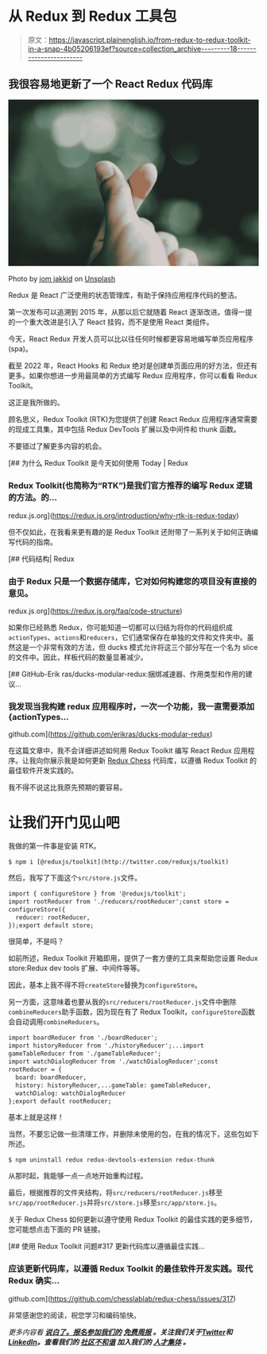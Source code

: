 # 从 Redux 到 Redux 工具包

> 原文：<https://javascript.plainenglish.io/from-redux-to-redux-toolkit-in-a-snap-4b05206193ef?source=collection_archive---------18----------------------->

## 我很容易地更新了一个 React Redux 代码库

![](img/209bfc2bb559b65535006aa87a508e5f.png)

Photo by [jom jakkid](https://unsplash.com/@jomer?utm_source=unsplash&utm_medium=referral&utm_content=creditCopyText) on [Unsplash](https://unsplash.com/s/photos/snap?utm_source=unsplash&utm_medium=referral&utm_content=creditCopyText)

Redux 是 React 广泛使用的状态管理库，有助于保持应用程序代码的整洁。

第一次发布可以追溯到 2015 年，从那以后它就随着 React 逐渐改进。值得一提的一个重大改进是引入了 React 挂钩，而不是使用 React 类组件。

今天，React Redux 开发人员可以比以往任何时候都更容易地编写单页应用程序(spa)。

截至 2022 年，React Hooks 和 Redux 绝对是创建单页面应用的好方法，但还有更多。如果你想进一步用最简单的方式编写 Redux 应用程序，你可以看看 Redux Toolkit。

这正是我所做的。

顾名思义，Redux Toolkit (RTK)为您提供了创建 React Redux 应用程序通常需要的现成工具集，其中包括 Redux DevTools 扩展以及中间件和 thunk 函数。

不要错过了解更多内容的机会。

[](https://redux.js.org/introduction/why-rtk-is-redux-today) [## 为什么 Redux Toolkit 是今天如何使用 Today | Redux

### Redux Toolkit(也简称为“RTK”)是我们官方推荐的编写 Redux 逻辑的方法。的…

redux.js.org](https://redux.js.org/introduction/why-rtk-is-redux-today) 

但不仅如此，在我看来更有趣的是 Redux Toolkit 还附带了一系列关于如何正确编写代码的指南。

[](https://redux.js.org/faq/code-structure) [## 代码结构| Redux

### 由于 Redux 只是一个数据存储库，它对如何构建您的项目没有直接的意见。

redux.js.org](https://redux.js.org/faq/code-structure) 

如果你已经熟悉 Redux，你可能知道一切都可以归结为将你的代码组织成`actionTypes`、`actions`和`reducers`，它们通常保存在单独的文件和文件夹中。虽然这是一个非常有效的方法，但 ducks 模式允许将这三个部分写在一个名为 slice 的文件中。因此，样板代码的数量显著减少。

[](https://github.com/erikras/ducks-modular-redux) [## GitHub-Erik ras/ducks-modular-redux:捆绑减速器、作用类型和作用的建议…

### 我发现当我构建 redux 应用程序时，一次一个功能，我一直需要添加{actionTypes…

github.com](https://github.com/erikras/ducks-modular-redux) 

在这篇文章中，我不会详细讲述如何用 Redux Toolkit 编写 React Redux 应用程序。让我向你展示我是如何更新 [Redux Chess](https://github.com/chesslablab/redux-chess) 代码库，以遵循 Redux Toolkit 的最佳软件开发实践的。

我不得不说这比我原先预期的要容易。

# 让我们开门见山吧

我做的第一件事是安装 RTK。

```
$ npm i [@reduxjs/toolkit](http://twitter.com/reduxjs/toolkit)
```

然后，我写了下面这个`src/store.js`文件。

```
import { configureStore } from '@reduxjs/toolkit';
import rootReducer from './reducers/rootReducer';const store = configureStore({
  reducer: rootReducer,
});export default store;
```

很简单，不是吗？

如前所述，Redux Toolkit 开箱即用，提供了一套方便的工具来帮助您设置 Redux store:Redux dev tools 扩展、中间件等等。

因此，基本上我不得不将`createStore`替换为`configureStore`。

另一方面，这意味着也要从我的`src/reducers/rootReducer.js`文件中删除`combineReducers`助手函数，因为现在有了 Redux Toolkit，`configureStore`函数会自动调用`combineReducers`。

```
import boardReducer from './boardReducer';
import historyReducer from './historyReducer';...import gameTableReducer from './gameTableReducer';
import watchDialogReducer from './watchDialogReducer';const rootReducer = {
  board: boardReducer,
  history: historyReducer,...gameTable: gameTableReducer,
  watchDialog: watchDialogReducer
};export default rootReducer;
```

基本上就是这样！

当然，不要忘记做一些清理工作，并删除未使用的包，在我的情况下，这些包如下所述。

```
$ npm uninstall redux redux-devtools-extension redux-thunk
```

从那时起，我能够一点一点地开始重构过程。

最后，根据推荐的文件夹结构，将`src/reducers/rootReducer.js`移至`src/app/rootReducer.js`并将`src/store.js`移至`src/app/store.js`。

关于 Redux Chess 如何更新以遵守使用 Redux Toolkit 的最佳实践的更多细节，您可能想点击下面的 PR 链接。

[](https://github.com/chesslablab/redux-chess/issues/317) [## 使用 Redux Toolkit 问题#317 更新代码库以遵循最佳实践…

### 应该更新代码库，以遵循 Redux Toolkit 的最佳软件开发实践。现代 Redux 确实…

github.com](https://github.com/chesslablab/redux-chess/issues/317) 

非常感谢您的阅读，祝您学习和编码愉快。

*更多内容看* [***说白了。报名参加我们的***](https://plainenglish.io/) **[***免费周报***](http://newsletter.plainenglish.io/) *。关注我们关于*[***Twitter***](https://twitter.com/inPlainEngHQ)*和*[***LinkedIn***](https://www.linkedin.com/company/inplainenglish/)*。查看我们的* [***社区不和谐***](https://discord.gg/GtDtUAvyhW) *加入我们的* [***人才集体***](https://inplainenglish.pallet.com/talent/welcome) *。***
